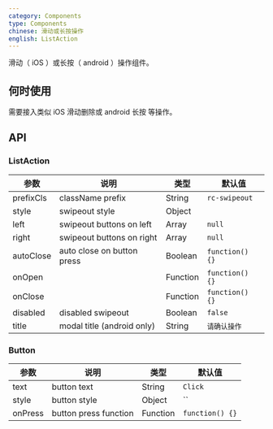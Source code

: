 ```yaml
---
category: Components
type: Components
chinese: 滑动或长按操作
english: ListAction
---
```


滑动（ iOS ）或长按（ android ）操作组件。

## 何时使用

需要接入类似 iOS 滑动删除或 android 长按 等操作。

## API

### ListAction

| 参数             | 说明                                         | 类型     | 默认值        |
|------------------|----------------------------------------------|----------|---------------|
| prefixCls       | className prefix     | String | `rc-swipeout` |
| style           | swipeout style       | Object |             |
| left       | swipeout buttons on left      | Array | `null` |
| right       | swipeout buttons on right      | Array | `null` |
| autoClose       | auto close on button press   | Boolean | `function() {}` |
| onOpen       |       | Function | `function() {}` |
| onClose       |       | Function | `function() {}` |
| disabled       |   disabled swipeout    | Boolean | `false` |
| title          |    modal title (android only)   | String | `请确认操作` |


### Button

| 参数 | 说明             | 类型                    | 默认值 |
|------|------------------|-------------------------|--------|
| text       | button text     | String | `Click` |
| style       | button style     | Object | `` |
| onPress       | button press function      | Function | `function() {}` |
